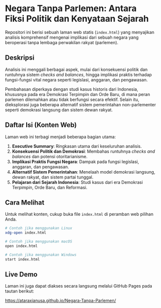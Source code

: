 # Negara Tanpa Parlemen: Antara Fiksi Politik dan Kenyataan Sejarah

Repositori ini berisi sebuah laman web statis (`index.html`) yang menyajikan analisis komprehensif mengenai implikasi dari sebuah negara yang beroperasi tanpa lembaga perwakilan rakyat (parlemen).

## Deskripsi

Analisis ini menggali berbagai aspek, mulai dari konsekuensi politik dan runtuhnya sistem *checks and balances*, hingga implikasi praktis terhadap fungsi-fungsi vital negara seperti legislasi, anggaran, dan pengawasan.

Pembahasan diperkaya dengan studi kasus historis dari Indonesia, khususnya pada era Demokrasi Terpimpin dan Orde Baru, di mana peran parlemen dilemahkan atau tidak berfungsi secara efektif. Selain itu, dieksplorasi juga beberapa alternatif sistem pemerintahan non-parlementer seperti demokrasi langsung dan sistem dewan rakyat.

## Daftar Isi (Konten Web)

Laman web ini terbagi menjadi beberapa bagian utama:

1.  **Executive Summary**: Ringkasan utama dari keseluruhan analisis.
2.  **Konsekuensi Politik dan Demokrasi**: Membahas runtuhnya *checks and balances* dan potensi otoritarianisme.
3.  **Implikasi Praktis Fungsi Negara**: Dampak pada fungsi legislasi, anggaran, dan pengawasan.
4.  **Alternatif Sistem Pemerintahan**: Menelaah model demokrasi langsung, dewan rakyat, dan sistem partai tunggal.
5.  **Pelajaran dari Sejarah Indonesia**: Studi kasus dari era Demokrasi Terpimpin, Orde Baru, dan Reformasi.

## Cara Melihat

Untuk melihat konten, cukup buka file `index.html` di peramban web pilihan Anda.

```bash
# Contoh jika menggunakan Linux
xdg-open index.html

# Contoh jika menggunakan macOS
open index.html

# Contoh jika menggunakan Windows
start index.html
```

## Live Demo

Laman ini juga dapat diakses secara langsung melalui GitHub Pages pada tautan berikut:

<a href="https://ataraxianusa.github.io/Negara-Tanpa-Parlemen/" target="_blank">https://ataraxianusa.github.io/Negara-Tanpa-Parlemen/</a>
